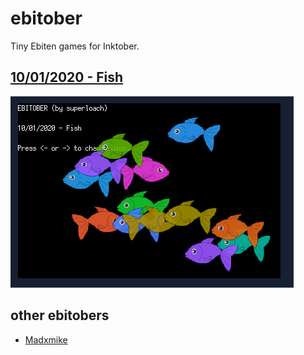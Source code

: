 # ebitober
Tiny Ebiten games for Inktober.

## [10/01/2020 - Fish](https://github.com/superloach/ebitober/tree/ichiji/2020/01_fish)
![10/01/2020 - Fish](https://github.com/superloach/ebitober/blob/ichiji/scrots/01_fish.png)

## other ebitobers
 - [Madxmike](https://github.com/Madxmike/ebitober)

